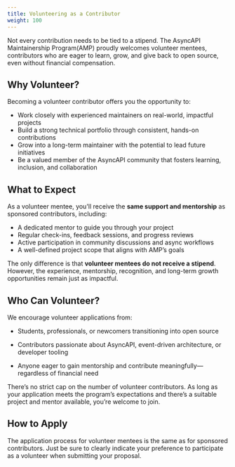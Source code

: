 ```yaml
---
title: Volunteering as a Contributor
weight: 100
---
```


Not every contribution needs to be tied to a stipend. The AsyncAPI Maintainership Program(AMP) proudly welcomes volunteer mentees, contributors who are eager to learn, grow, and give back to open source, even without financial compensation. 

## Why Volunteer?

Becoming a volunteer contributor offers you the opportunity to:

- Work closely with experienced maintainers on real-world, impactful projects
- Build a strong technical portfolio through consistent, hands-on contributions
- Grow into a long-term maintainer with the potential to lead future initiatives
- Be a valued member of the AsyncAPI community that fosters learning, inclusion, and collaboration

## What to Expect

As a volunteer mentee, you'll receive the **same support and mentorship** as sponsored contributors, including:

- A dedicated mentor to guide you through your project
- Regular check-ins, feedback sessions, and progress reviews
- Active participation in community discussions and async workflows
- A well-defined project scope that aligns with AMP’s goals

The only difference is that **volunteer mentees do not receive a stipend**. However, the experience, mentorship, recognition, and long-term growth opportunities remain just as impactful.

## Who Can Volunteer?

We encourage volunteer applications from:

- Students, professionals, or newcomers transitioning into open source

- Contributors passionate about AsyncAPI, event-driven architecture, or developer tooling

- Anyone eager to gain mentorship and contribute meaningfully—regardless of financial need

There’s no strict cap on the number of volunteer contributors. As long as your application meets the program’s expectations and there’s a suitable project and mentor available, you’re welcome to join.

## How to Apply

The application process for volunteer mentees is the same as for sponsored contributors.
Just be sure to clearly indicate your preference to participate as a volunteer when submitting your proposal.